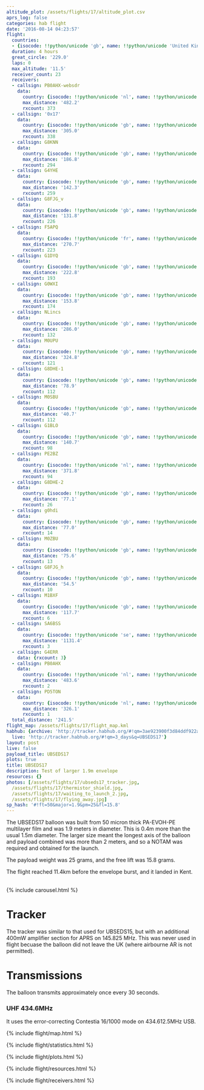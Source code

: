 ```yaml
---
altitude_plot: /assets/flights/17/altitude_plot.csv
aprs_log: false
categories: hab flight
date: '2016-08-14 04:23:57'
flight:
  countries:
  - {isocode: !!python/unicode 'gb', name: !!python/unicode 'United Kingdom'}
  duration: 4 hours
  great_circle: '229.0'
  laps: 0
  max_altitude: '11.5'
  receiver_count: 23
  receivers:
  - callsign: PB0AHX-websdr
    data:
      country: {isocode: !!python/unicode 'nl', name: !!python/unicode 'Netherlands'}
      max_distance: '482.2'
      rxcount: 373
  - callsign: '0x17'
    data:
      country: {isocode: !!python/unicode 'gb', name: !!python/unicode 'United Kingdom'}
      max_distance: '305.0'
      rxcount: 338
  - callsign: G8KNN
    data:
      country: {isocode: !!python/unicode 'gb', name: !!python/unicode 'United Kingdom'}
      max_distance: '186.8'
      rxcount: 294
  - callsign: G4YHE
    data:
      country: {isocode: !!python/unicode 'gb', name: !!python/unicode 'United Kingdom'}
      max_distance: '142.3'
      rxcount: 259
  - callsign: G8FJG_v
    data:
      country: {isocode: !!python/unicode 'gb', name: !!python/unicode 'United Kingdom'}
      max_distance: '131.8'
      rxcount: 226
  - callsign: F5APQ
    data:
      country: {isocode: !!python/unicode 'fr', name: !!python/unicode 'France'}
      max_distance: '270.7'
      rxcount: 223
  - callsign: G1DYQ
    data:
      country: {isocode: !!python/unicode 'gb', name: !!python/unicode 'United Kingdom'}
      max_distance: '222.8'
      rxcount: 193
  - callsign: G0WXI
    data:
      country: {isocode: !!python/unicode 'gb', name: !!python/unicode 'United Kingdom'}
      max_distance: '153.8'
      rxcount: 174
  - callsign: NLincs
    data:
      country: {isocode: !!python/unicode 'gb', name: !!python/unicode 'United Kingdom'}
      max_distance: '286.0'
      rxcount: 132
  - callsign: M0UPU
    data:
      country: {isocode: !!python/unicode 'gb', name: !!python/unicode 'United Kingdom'}
      max_distance: '324.8'
      rxcount: 121
  - callsign: G8DHE-1
    data:
      country: {isocode: !!python/unicode 'gb', name: !!python/unicode 'United Kingdom'}
      max_distance: '78.9'
      rxcount: 112
  - callsign: M0SBU
    data:
      country: {isocode: !!python/unicode 'gb', name: !!python/unicode 'United Kingdom'}
      max_distance: '40.7'
      rxcount: 112
  - callsign: G1BLO
    data:
      country: {isocode: !!python/unicode 'gb', name: !!python/unicode 'United Kingdom'}
      max_distance: '140.7'
      rxcount: 98
  - callsign: PE2BZ
    data:
      country: {isocode: !!python/unicode 'nl', name: !!python/unicode 'Netherlands'}
      max_distance: '371.8'
      rxcount: 94
  - callsign: G8DHE-2
    data:
      country: {isocode: !!python/unicode 'gb', name: !!python/unicode 'United Kingdom'}
      max_distance: '77.1'
      rxcount: 26
  - callsign: g0hdi
    data:
      country: {isocode: !!python/unicode 'gb', name: !!python/unicode 'United Kingdom'}
      max_distance: '77.0'
      rxcount: 14
  - callsign: M0ZBU
    data:
      country: {isocode: !!python/unicode 'gb', name: !!python/unicode 'United Kingdom'}
      max_distance: '75.6'
      rxcount: 13
  - callsign: G8FJG_h
    data:
      country: {isocode: !!python/unicode 'gb', name: !!python/unicode 'United Kingdom'}
      max_distance: '54.5'
      rxcount: 10
  - callsign: M1BXF
    data:
      country: {isocode: !!python/unicode 'gb', name: !!python/unicode 'United Kingdom'}
      max_distance: '117.7'
      rxcount: 6
  - callsign: SA6BSS
    data:
      country: {isocode: !!python/unicode 'se', name: !!python/unicode 'Sweden'}
      max_distance: '1131.4'
      rxcount: 3
  - callsign: G4ERR
    data: {rxcount: 3}
  - callsign: PB0AHX
    data:
      country: {isocode: !!python/unicode 'nl', name: !!python/unicode 'Netherlands'}
      max_distance: '483.6'
      rxcount: 2
  - callsign: PD5TON
    data:
      country: {isocode: !!python/unicode 'nl', name: !!python/unicode 'Netherlands'}
      max_distance: '326.1'
      rxcount: 1
  total_distance: '241.5'
flight_map: /assets/flights/17/flight_map.kml
habhub: {archive: 'http://tracker.habhub.org/#!qm=3ae923900f3d84ddf922aeb8cd197a1f',
  live: 'http://tracker.habhub.org/#!qm=3_days&q=UBSEDS17'}
layout: post
live: false
payload_title: UBSEDS17
plots: true
title: UBSEDS17
description: Test of larger 1.9m envelope
resources: {}
photos: [/assets/flights/17/ubseds17_tracker.jpg,
  /assets/flights/17/thermistor_shield.jpg,
  /assets/flights/17/waiting_to_launch_2.jpg,
  /assets/flights/17/flying_away.jpg]
sp_hash: '#!ft=50&major=1.9&pm=25&fl=15.8'
---
```


The UBSEDS17 balloon was built from 50 micron thick PA-EVOH-PE
multilayer film and was 1.9 meters in diameter. This is 0.4m more than
the usual 1.5m diameter. The larger size meant the longest axis of the
balloon and payload combined was more than 2 meters, and so a NOTAM
was required and obtained for the launch.

The payload weight was 25 grams, and the free lift was 15.8 grams.

The flight reached 11.4km before the envelope burst, and it landed in
Kent.

<!--more-->

<br/>
{% include carousel.html %}
<br/>

# Tracker

The tracker was similar to that used for UBSEDS15, but with an
additional 400mW amplifier section for APRS on 145.825 MHz. This was
never used in flight becuase the balloon did not leave the UK (where
airbourne AR is not permitted).

# Transmissions

The balloon transmits approximately once every 30 seconds.

### UHF 434.6MHz

It uses the error-correcting Contestia 16/1000 mode on 434.612.5MHz USB.

{% include flight/map.html %}

{% include flight/statistics.html %}

{% include flight/plots.html %}

{% include flight/resources.html %}

{% include flight/receivers.html %}
